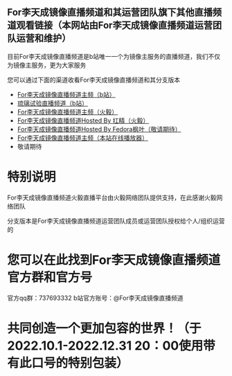 ## For李天成镜像直播频道和其运营团队旗下其他直播频道观看链接（本网站由For李天成镜像直播频道运营团队运营和维护）
目前For李天成镜像直播频道是b站唯一一个为镜像主服务的直播频道，我们不仅为镜像主服务，更为大家服务

您可以通过下面的渠道收看For李天成镜像直播频道和其分支版本

- [For李天成镜像直播频道主频（b站）](https://live.bilibili.com/22676402)
- [琉璃试验直播频道（b站）](https://live.bilibili.com/24810294)
- [For李天成镜像直播频道主频（火毅）](https://player.live.huoyinetwork.cn/?id=forltcmirror&node=data)
- [For李天成镜像直播频道Hosted By 扛精（火毅）](https://player.live.huoyinetwork.cn/?id=forltcmirror-gangjing&node=data)
- [For李天成镜像直播频道Hosted By Fedora枫叶（敬请期待）](/nohostedby.html)
- [For李天成镜像直播频道主频（本站在线播放器）](/player=forltcmirrorlivechannel-bilibili.html)
- 敬请期待
# 特别说明
For李天成镜像直播频道火毅直播平台由火毅网络团队提供支持，在此感谢火毅网络团队

分支版本是For李天成镜像直播频道运营团队成员或运营团队授权给个人/组织运营的
# 您可以在此找到For李天成镜像直播频道官方群和官方号
官方qq群：737693332
b站官方账号：@For李天成镜像直播频道
# 共同创造一个更加包容的世界！（于2022.10.1-2022.12.31 20：00使用带有此口号的特别包装）
